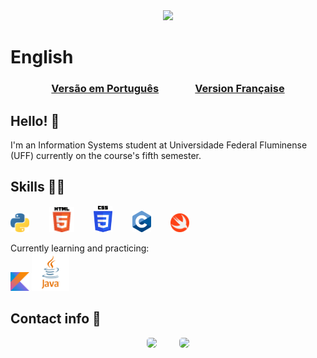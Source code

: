 <div align="center">
  <img height="200px" src="https://github-readme-stats-git-masterrstaa-rickstaa.vercel.app/api/top-langs/?username=roberto-dep-martins&layout=compact&langs_count=7&theme=dark">
</div>

# English 
<h3 align="center">
  <a href="https://github.com/Roberto-deP-Martins/Roberto-deP-Martins/README.md">Versão em Português</a>&nbsp;&nbsp;&nbsp;&nbsp;&nbsp;&nbsp;&nbsp;&nbsp;&nbsp;&nbsp;&nbsp;&nbsp;&nbsp;&nbsp;
  <a  href="https://github.com/Roberto-deP-Martins/Roberto-deP-Martins/README-FR.md">Version Française</a>
</h3>

## <b>Hello! 👋</b>
I'm an Information Systems student at Universidade Federal Fluminense (UFF) currently on the course's fifth semester.<br/>

## <b>Skills 👨‍💻</b>
  <img src="https://github.com/Roberto-deP-Martins/Roberto-deP-Martins/blob/main/Imagens/logo_python.png" width="30px" alt="Python logo">&nbsp;&nbsp;&nbsp;&nbsp;&nbsp;&nbsp;&nbsp;
  <img src="https://github.com/Roberto-deP-Martins/Roberto-deP-Martins/blob/main/Imagens/HTML5_Logo_32.png" width=40px alt="HTML logo">&nbsp;&nbsp;&nbsp;&nbsp;&nbsp;&nbsp;&nbsp;
  <img src="https://github.com/Roberto-deP-Martins/Roberto-deP-Martins/blob/main/Imagens/logoCSS.png" width="30px" alt="CSS logo">&nbsp;&nbsp;&nbsp;&nbsp;&nbsp;&nbsp;&nbsp;
  <img src="https://github.com/Roberto-deP-Martins/Roberto-deP-Martins/blob/main/Imagens/C_Logo.png" width="30px" alt="C logo">&nbsp;&nbsp;&nbsp;&nbsp;&nbsp;&nbsp;&nbsp;
  <img src="https://github.com/Roberto-deP-Martins/Roberto-deP-Martins/blob/main/Imagens/Swift.png" width=30px alt="Swift logo">

Currently learning and practicing:</br>
<img src="https://github.com/Roberto-deP-Martins/Roberto-deP-Martins/blob/main/Imagens/Kotlin.png" width=30px alt="Kotlin logo">
<img src="https://github.com/Roberto-deP-Martins/Roberto-deP-Martins/blob/main/Imagens/Java.png" width=60px alt="Java logo">

## <b>Contact info 📩</b>
<div align="center">
  <a title="robertomartins.profissional@gmail.com" href = "mailto:robertomartins.profissional@gmail.com"><img src="https://img.shields.io/badge/-Gmail-D14836?style=for-the-badge&logo=gmail&logoColor=white" style="border-radius: 5px" target="_blank"></a>
  &nbsp;&nbsp;&nbsp;&nbsp;&nbsp;&nbsp;&nbsp;
  <a href="https://www.linkedin.com/in/roberto-p-martins/" target="_blank"><img src="https://img.shields.io/badge/-LinkedIn-%230077B5?style=for-the-badge&logo=linkedin&logoColor=white" style="border-radius: 5px" target="_blank"></a>
</div>